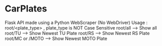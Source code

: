# CarPlates
Flask API made using a Python WebScraper (No WebDriver)
Usage : root/<plate_type> , plate_type is NOT Case Sensitive 
root/all --> Show all
root/TU --> Show Newest TU Plate
root/RS --> Show Newest RS Plate
root/MC or /MOTO --> Show Newest MOTO Plate
